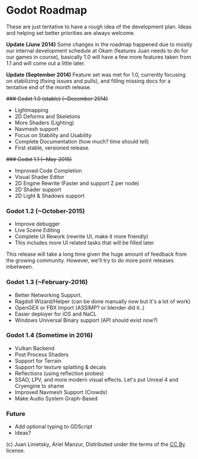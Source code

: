 # Godot Roadmap

These are just tentative to have a rough idea of the development plan. Ideas and helping set better priorities are always welcome.

**Update (June 2014)** Some changes in the roadmap happened due to mostly our internal development schedule at Okam (features Juan needs to do for our games in course), basically 1.0 will have a few more features taken from 1.1 and will come out a little later.

**Update (September 2014)** Feature set was met for 1.0, currently focusing on stabilizing (fixing issues and pulls), and filling missing docs for a tentative end of the month release.


~~### Godot 1.0 (stable) (~December 2014)~~

* Lightmapping
* 2D Deforms and Skeletons
* More Shaders (Lighting)
* Navmesh support
* Focus on Stability and Usability
* Complete Documentation (how much? time should tell)
* First stable, versioned release.


~~### Godot 1.1 (~May-2015)~~
* Improved Code Completion
* Visual Shader Editor
* 2D Engine Rewrite (Faster and support Z per node)
* 2D Shader support
* 2D Light & Shadows support

### Godot 1.2 (~October-2015)

* Improve debugger
* Live Scene Editing
* Complete UI Rework (rewrite UI, make it more friendly)
* This includes more UI related tasks that will be filled later

This release will take a long time given the huge amount of feedback from the growing community.
However, we'll try to do more point releases inbetween.

### Godot 1.3 (~February-2016)
* Better Networking Support.
* Ragdoll Wizard/Helper (can be done manually now but it's a lot of work)
* OpenGEX or FBX Import (ASSIMP? or blender did it..)
* Easier deployer for iOS and NaCL
* Windows Universal Binary support (API should exist now?)

### Godot 1.4 (Sometime in 2016)

* Vulkan Backend
* Post Process Shaders
* Support for Terrain 
* Support for texture splatting & decals
* Reflections (using reflection probes)
* SSAO, LPV, and more modern visual effects. Let's put Unreal 4 and Cryengine to shame
* Improved Navmesh Support (Crowds)
* Make Audio System Graph-Based

### Future

* Add optional typing to GDScript
* Ideas?

(c) Juan Linietsky, Ariel Manzur, Distributed under the terms of the [CC By](https://creativecommons.org/licenses/by/3.0/legalcode) license.
